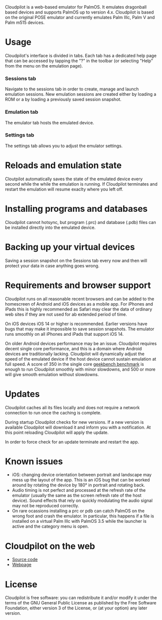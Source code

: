 Cloudpilot is a web-based emulator for PalmOS. It emulates dragonball based devices
and supports PalmOS up to version 4.x. Cloudpilot is based on the original POSE
emulator and currently emulates Palm IIIc, Palm V and Palm m515 devices.

# Usage

Cloudpilot's interface is divided in tabs.
Each tab has a dedicated help page that can be accessed by tapping the "?" in
the toolbar (or selecting "Help" from the menu on the emulation page).

### Sessions tab

Navigate to the sessions tab in order to create, manage and launch emulation sessions.
New emulation sessions are created either by loading a ROM or a by loading a
previously saved session snapshot.

### Emulation tab

The emulator tab hosts the emulated device.

### Settings tab

The settings tab allows you to adjust the emulator settings.

# Reloads and emulation state

Cloutpilot automatically saves the state of the emulated device every second while
the while the emulation is running. If Cloudpilot terminates and restart the emulation
will resume exaclty where you left off.

# Installing programs and databases

Cloudpilot cannot hotsync, but program (.prc) and database (.pdb)
files can be installed directly into the emulated device.

# Backing up your virtual devices

Saving a session snapshot on the Sessions tab every now and then will protect
your data in case anything goes wrong.

# Requirements and browser support

Cloudpilot runs on all reasonable recent browsers and can be added to the homescreen
of Android and iOS devices as a mobile app. For iPhones and iPads this is highly
recommended as Safari may clear the data of ordinary web sites if they are not used
for ab extended period of time.

On iOS devices iOS 14 or higher is recommended. Earlier versions have bugs that
may make it impossible to save session snapshots. The emulator runs smoothly on all
iPhones and iPads that support iOS 14.

On older Android devices performance may be an issue. Cloudpilot requires decent
single core performance, and this is a domain where Android devices are traditionally
lacking. Cloudpilot will dynamically adjust the speed of the emulated device if
the host device cannot sustain emulation at full speed. A score of 350 in the single
core [geekbench benchmark](https://browser.geekbench.com/android-benchmarks) is
enough to run Cloudpilot smoothly with minor slowdowns, and 500
or more will give smooth emulation without slowdowns.

# Updates

Cloudpilot caches all its files locally and does not require a network connection
to run once the caching is complete.

During startup Cloudpilot checks for new versions. If a new version is available
Cloudpilot will download it and inform you with a notification. At this point
reloading Cloudpilot will apply the update.

In order to force check for an update terminate and restart the app.

# Known issues

-   iOS: changing device orientation between portrait and landscape may mess
    up the layout of the app. This is an iOS bug that can be worked around by
    rotating the device by 180° in portrait and rotating back.
-   Audio timing is not perfect and processed at the refresh rate of the emulator
    (usually the same as the screen refresh rate of the host device). Sound
    effects that rely on quickly modulating the audio signal may not be
    reproduced correctly.
-   On rare ocassions installing a prc or pdb can catch PalmOS on the wrong
    foot and crash the emulator. In particular, this happens if a file is installed
    on a virtual Palm IIIc with PalmOS 3.5 while the launcher is active and the
    category menu is open.

# Cloudpilot on the web

 * [Source code](https://github.com/cloudpilot-emu/cloudpilot)
 * [Webpage](https://cloudpilot-emu.github.io)

# License

Cloudpilot is free software: you can redistribute it and/or modify it under
the terms of the GNU General Public License as published by the Free Software
Foundation, either version 3 of the License, or (at your option) any later
version.

